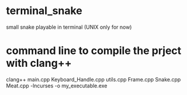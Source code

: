 # terminal_snake
small snake playable in terminal (UNIX only for now)

# command line to compile the prject with clang++
clang++ main.cpp Keyboard_Handle.cpp  utils.cpp Frame.cpp Snake.cpp Meat.cpp  -lncurses -o my_executable.exe
